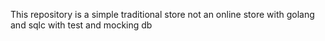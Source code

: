 This repository is a simple traditional store not an online store with golang and sqlc with test and mocking db
